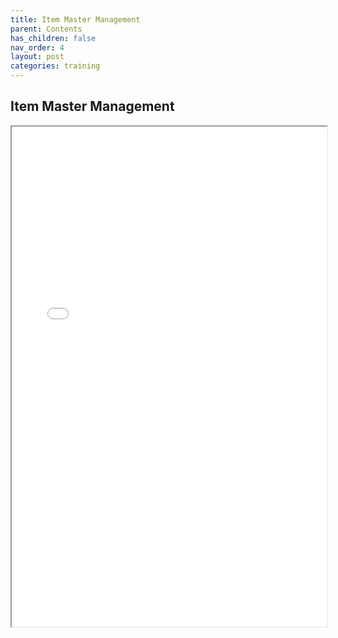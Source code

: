 ```yaml
---
title: Item Master Management
parent: Contents
has_children: false
nav_order: 4
layout: post
categories: training
---
```



## Item Master Management

<iframe width="100%" height="800" src="./assets/PETAL - Item Master of Vendor V1.0.pdf">



